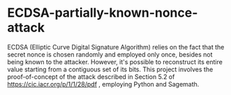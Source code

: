 # ECDSA-partially-known-nonce-attack
ECDSA (Elliptic Curve Digital Signature Algorithm) relies on the fact that the secret nonce is chosen randomly and employed only once, besides not being known to the attacker. However, it's possible to reconstruct its entire value starting from a contiguous set of its bits. 
This project involves the proof-of-concept of the attack described in Section 5.2 of https://cic.iacr.org/p/1/1/28/pdf , employing Python and Sagemath.
